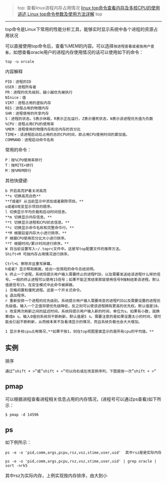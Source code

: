 > top: 查看linux进程内存占用情况
> [linux top命令查看内存及多核CPU的使用讲述](https://www.cnblogs.com/dragonsuc/p/5512797.html),[Linux top命令参数及使用方法详解](http://www.linuxeye.com/command/top.html)
top
---

top命令是Linux下常用的性能分析工具，能够实时显示系统中各个进程的资源占用状况


可以直接使用top命令后，查看%MEM的内容。可以选择`按进程查看或者按用户查看`，如想查看oracle用户的进程内存使用情况的话可以使用如下的命令：

    top -u orcale
    
内容解释

    PID：进程的ID
    USER：进程所有者
    PR：进程的优先级别，越小越优先被执行
    NInice：值
    VIRT：进程占用的虚拟内存
    RES：进程占用的物理内存
    SHR：进程使用的共享内存
    S：进程的状态。S表示休眠，R表示正在运行，Z表示僵死状态，N表示该进程优先值为负数
    %CPU：进程占用CPU的使用率
    %MEM：进程使用的物理内存和总内存的百分比
    TIME+：该进程启动后占用的总的CPU时间，即占用CPU使用时间的累加值。
    COMMAND：进程启动命令名称
    

常用的命令：

    P：按%CPU使用率排行
    T：按MITE+排行
    M：按%MEM排行

其他快捷键:

    b 开启高亮护着关闭高亮
    **x 切换高亮白色**
    **f或者F 从当前显示中添加或者删除项目。**
    o或者O改变显示项目的顺序。
    l 切换显示平均负载和启动时间信息。
    **m 切换显示内存信息。**
    **t 切换显示进程和CPU状态信息。**
    **c 切换显示命令名称和完整命令行。**
    **M 根据驻留内存大小进行排序。**
    P 根据CPU使用百分比大小进行排序。
    **T 根据时间/累计时间进行排序。**
    W 将当前设置写入~/.toprc文件中。这是写top配置文件的推荐方法。
    Shift+M 可按内存占用情况进行排序。
    
    Ctrl+L 擦除并且重写屏幕。
    h或者? 显示帮助画面，给出一些简短的命令总结说明。
    k 终止一个进程。系统将提示用户输入需要终止的进程PID，以及需要发送给该进程什么样的信号。一般的终止进程可以使用15信号；如果不能正常结束那就使用信号9强制结束该进程。默认值是信号15。在安全模式中此命令被屏蔽。
    i 忽略闲置和僵死进程。这是一个开关式命令。
    q 退出程序。
    r 重新安排一个进程的优先级别。系统提示用户输入需要改变的进程PID以及需要设置的进程优先级值。输入一个正值将使优先级降低，反之则可以使该进程拥有更高的优先权。默认值是10。
    s 改变两次刷新之间的延迟时间。系统将提示用户输入新的时间，单位为s。如果有小数，就换算成m s。输入0值则系统将不断刷新，默认值是5 s。需要注意的是如果设置太小的时间，很可能会引起不断刷新，从而根本来不及看清显示的情况，而且系统负载也会大大增加。
    
    1 显示多核cpu占用情况,**如果不按1，则在top视图里面显示的是所有cpu的平均值。**
    

实例
--

排序

    通过”shift + >”或”shift + <”可以向右或左改变排序列，下图是按一次”shift + >”


    
    
    
    


pmap
----

可以根据进程查看进程相关信息占用的内存情况，(进程号可以通过ps查看)如下所示：

    $ pmap -d 14596

ps
----
如下例所示：

    ps -e -o 'pid,comm,args,pcpu,rsz,vsz,stime,user,uid'  其中rsz是是实际内存
    
    ps -e -o 'pid,comm,args,pcpu,rsz,vsz,stime,user,uid' | grep oracle |  sort -nrk5
    
其中rsz为实际内存，上例实现按内存排序，由大到小



